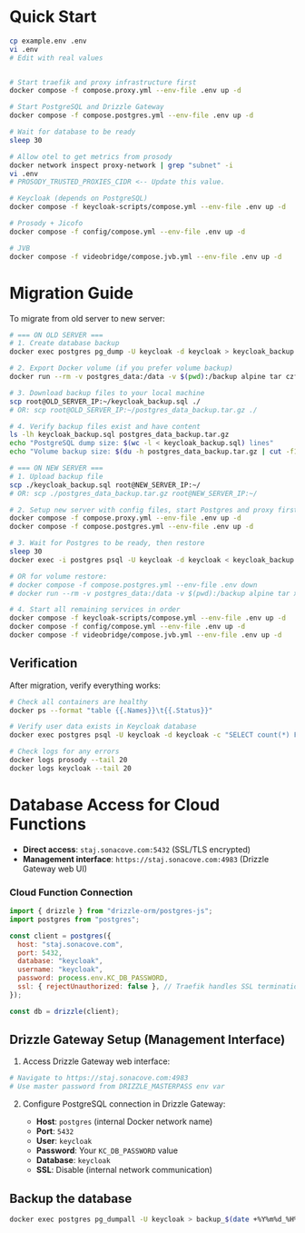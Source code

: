 # Quick Start

```bash
cp example.env .env
vi .env
# Edit with real values


# Start traefik and proxy infrastructure first
docker compose -f compose.proxy.yml --env-file .env up -d

# Start PostgreSQL and Drizzle Gateway
docker compose -f compose.postgres.yml --env-file .env up -d

# Wait for database to be ready
sleep 30

# Allow otel to get metrics from prosody
docker network inspect proxy-network | grep "subnet" -i
vi .env
# PROSODY_TRUSTED_PROXIES_CIDR <-- Update this value.

# Keycloak (depends on PostgreSQL)
docker compose -f keycloak-scripts/compose.yml --env-file .env up -d

# Prosody + Jicofo
docker compose -f config/compose.yml --env-file .env up -d

# JVB
docker compose -f videobridge/compose.jvb.yml --env-file .env up -d
```

# Migration Guide

To migrate from old server to new server:

```bash
# === ON OLD SERVER ===
# 1. Create database backup
docker exec postgres pg_dump -U keycloak -d keycloak > keycloak_backup.sql

# 2. Export Docker volume (if you prefer volume backup)
docker run --rm -v postgres_data:/data -v $(pwd):/backup alpine tar czf /backup/postgres_data_backup.tar.gz -C /data .

# 3. Download backup files to your local machine
scp root@OLD_SERVER_IP:~/keycloak_backup.sql ./
# OR: scp root@OLD_SERVER_IP:~/postgres_data_backup.tar.gz ./

# 4. Verify backup files exist and have content
ls -lh keycloak_backup.sql postgres_data_backup.tar.gz
echo "PostgreSQL dump size: $(wc -l < keycloak_backup.sql) lines"
echo "Volume backup size: $(du -h postgres_data_backup.tar.gz | cut -f1)"

# === ON NEW SERVER ===
# 1. Upload backup file
scp ./keycloak_backup.sql root@NEW_SERVER_IP:~/
# OR: scp ./postgres_data_backup.tar.gz root@NEW_SERVER_IP:~/

# 2. Setup new server with config files, start Postgres and proxy first
docker compose -f compose.proxy.yml --env-file .env up -d
docker compose -f compose.postgres.yml --env-file .env up -d

# 3. Wait for Postgres to be ready, then restore
sleep 30
docker exec -i postgres psql -U keycloak -d keycloak < keycloak_backup.sql

# OR for volume restore:
# docker compose -f compose.postgres.yml --env-file .env down
# docker run --rm -v postgres_data:/data -v $(pwd):/backup alpine tar xzf /backup/postgres_data_backup.tar.gz -C /data

# 4. Start all remaining services in order
docker compose -f keycloak-scripts/compose.yml --env-file .env up -d
docker compose -f config/compose.yml --env-file .env up -d
docker compose -f videobridge/compose.jvb.yml --env-file .env up -d
```

## Verification

After migration, verify everything works:

```bash
# Check all containers are healthy
docker ps --format "table {{.Names}}\t{{.Status}}"

# Verify user data exists in Keycloak database
docker exec postgres psql -U keycloak -d keycloak -c "SELECT count(*) FROM user_entity WHERE realm_id = (SELECT id FROM realm WHERE name = 'jitsi');"

# Check logs for any errors
docker logs prosody --tail 20
docker logs keycloak --tail 20
```

# Database Access for Cloud Functions

- **Direct access**: `staj.sonacove.com:5432` (SSL/TLS encrypted)
- **Management interface**: `https://staj.sonacove.com:4983` (Drizzle Gateway web UI)

### Cloud Function Connection

```javascript
import { drizzle } from "drizzle-orm/postgres-js";
import postgres from "postgres";

const client = postgres({
  host: "staj.sonacove.com",
  port: 5432,
  database: "keycloak",
  username: "keycloak",
  password: process.env.KC_DB_PASSWORD,
  ssl: { rejectUnauthorized: false }, // Traefik handles SSL termination
});

const db = drizzle(client);
```

## Drizzle Gateway Setup (Management Interface)

1. Access Drizzle Gateway web interface:

```bash
# Navigate to https://staj.sonacove.com:4983
# Use master password from DRIZZLE_MASTERPASS env var
```

2. Configure PostgreSQL connection in Drizzle Gateway:

   - **Host**: `postgres` (internal Docker network name)
   - **Port**: `5432`
   - **User**: `keycloak`
   - **Password**: Your `KC_DB_PASSWORD` value
   - **Database**: `keycloak`
   - **SSL**: Disable (internal network communication)


## Backup the database

```bash
docker exec postgres pg_dumpall -U keycloak > backup_$(date +%Y%m%d_%H%M%S).sql
```